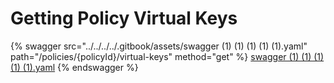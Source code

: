 # Getting Policy Virtual Keys



{% swagger src="../../../../.gitbook/assets/swagger (1) (1) (1) (1) (1).yaml" path="/policies/{policyId}/virtual-keys" method="get" %}
[swagger (1) (1) (1) (1) (1).yaml](<../../../../.gitbook/assets/swagger (1) (1) (1) (1) (1).yaml>)
{% endswagger %}

